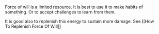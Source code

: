 Force of will is a limited resource.
It is best to use it to make habits of something.
Or to accept challenges to learn from them.

It is good also to replenish this energy to sustain more damage:
See [[How To Replenish Force Of Will]]